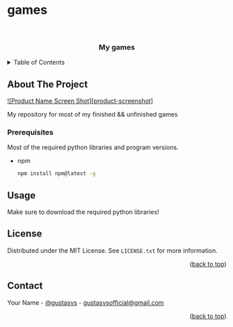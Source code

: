 # games
<div id="top"></div>
<!--
*** source codes for my(small indie game developer) games
-->



<!-- Title -->
<br />
<div align="center">
  <h3 align="center">My games</h3>
</div>



<!-- TABLE OF CONTENTS -->
<details>
  <summary>Table of Contents</summary>
  <ol>
    <li>
      <a href="#about-the-project">About The Project</a>
      <ul>
        <li><a href="#built-with">Built With</a></li>
      </ul>
    </li>
    <li>
      <a href="#getting-started">Getting Started</a>
      <ul>
        <li><a href="#prerequisites">Prerequisites</a></li>
        <li><a href="#installation">Installation</a></li>
      </ul>
    </li>
    <li><a href="#usage">Usage</a></li>
    <li><a href="#license">License</a></li>
    <li><a href="#contact">Contact</a></li>
  </ol>
</details>



<!-- ABOUT THE PROJECT -->
## About The Project

[![Product Name Screen Shot][product-screenshot]](https://www.youtube.com/c/Gustasvs)

My repository for most of my finished && unfinished games



<!-- GETTING STARTED -->

### Prerequisites

Most of the required python libraries and program versions.
* npm
  ```sh
  npm install npm@latest -g
  ```



<!-- HOW TO USE -->
## Usage

Make sure to download the required python libraries!


<!-- LICENSE -->
## License

Distributed under the MIT License. See `LICENSE.txt` for more information.

<p align="right">(<a href="#top">back to top</a>)</p>



<!-- CONTACT ME -->
## Contact

Your Name - [@gustasvs](https://twitter.com/gustasvs) - gustasvsofficial@gmail.com


<p align="right">(<a href="#top">back to top</a>)</p>
